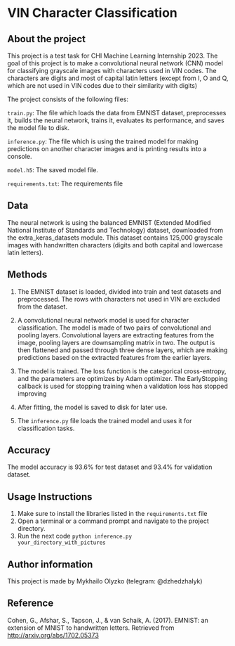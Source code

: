 # VIN Character Classification

## About the project
This project is a test task for CHI Machine Learning Internship 2023. The goal of this project is to make a convolutional neural network (CNN) model for classifying grayscale images with characters used in VIN codes. The characters are digits and most of capital latin letters (except from I, O and Q, which are not used in VIN codes due to their similarity with digits)

The project consists of the following files:

`train.py`: The file which loads the data from EMNIST dataset, preprocesses it, builds the neural network, trains it, evaluates its performance, and saves the model file to disk.

`inference.py`: The file which is using the trained model for making predictions on another character images and is printing results into a console.

`model.h5`: The saved model file.

`requirements.txt`: The requirements file

## Data
The neural network is using the balanced EMNIST (Extended Modified National Institute of Standards and Technology) dataset, downloaded from the extra_keras_datasets module. This dataset contains 125,000 grayscale images with handwritten characters (digits and both capital and lowercase latin letters). 

## Methods
1. The EMNIST dataset is loaded, divided into train and test datasets and preprocessed. The rows with characters not used in VIN are excluded from the dataset.

2. A convolutional neural network model is used for character classification. The model is made of two pairs of convolutional and pooling layers. Convolutional layers are extracting features from the image, pooling layers are downsampling matrix in two. The output is then flattened and passed through three dense layers, which are making predictions based on the extracted features from the earlier layers.

3. The model is trained. The loss function is the categorical cross-entropy, and the parameters are optimizes by Adam optimizer. The EarlyStopping callback is used for stopping training when a validation loss has stopped improving

4. After fitting, the model is saved to disk for later use.

5. The `inference.py` file loads the trained model and uses it for classification tasks.

## Accuracy
The model accuracy is 93.6% for test dataset and 93.4% for validation dataset.

## Usage Instructions
1. Make sure to install the libraries listed in the `requirements.txt` file
2. Open a terminal or a command prompt and navigate to the project directory.
3. Run the next code <code>python inference.py your_directory_with_pictures</code>

## Author information
This project is made by Mykhailo Olyzko (telegram: @dzhedzhalyk)

## Reference
Cohen, G., Afshar, S., Tapson, J., & van Schaik, A. (2017). EMNIST: an extension of MNIST to handwritten letters. Retrieved from http://arxiv.org/abs/1702.05373
